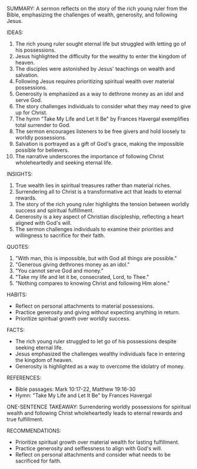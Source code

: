 SUMMARY:
A sermon reflects on the story of the rich young ruler from the Bible, emphasizing the challenges of wealth, generosity, and following Jesus.

IDEAS:
1. The rich young ruler sought eternal life but struggled with letting go of his possessions.
2. Jesus highlighted the difficulty for the wealthy to enter the kingdom of heaven.
3. The disciples were astonished by Jesus' teachings on wealth and salvation.
4. Following Jesus requires prioritizing spiritual wealth over material possessions.
5. Generosity is emphasized as a way to dethrone money as an idol and serve God.
6. The story challenges individuals to consider what they may need to give up for Christ.
7. The hymn "Take My Life and Let It Be" by Frances Havergal exemplifies total surrender to God.
8. The sermon encourages listeners to be free givers and hold loosely to worldly possessions.
9. Salvation is portrayed as a gift of God's grace, making the impossible possible for believers.
10. The narrative underscores the importance of following Christ wholeheartedly and seeking eternal life.

INSIGHTS:
1. True wealth lies in spiritual treasures rather than material riches.
2. Surrendering all to Christ is a transformative act that leads to eternal rewards.
3. The story of the rich young ruler highlights the tension between worldly success and spiritual fulfillment.
4. Generosity is a key aspect of Christian discipleship, reflecting a heart aligned with God's will.
5. The sermon challenges individuals to examine their priorities and willingness to sacrifice for their faith.

QUOTES:
1. "With man, this is impossible, but with God all things are possible."
2. "Generous giving dethrones money as an idol."
3. "You cannot serve God and money."
4. "Take my life and let it be, consecrated, Lord, to Thee."
5. "Nothing compares to knowing Christ and following Him alone."

HABITS:
- Reflect on personal attachments to material possessions.
- Practice generosity and giving without expecting anything in return.
- Prioritize spiritual growth over worldly success.

FACTS:
- The rich young ruler struggled to let go of his possessions despite seeking eternal life.
- Jesus emphasized the challenges wealthy individuals face in entering the kingdom of heaven.
- Generosity is highlighted as a way to overcome the idolatry of money.

REFERENCES:
- Bible passages: Mark 10:17-22, Matthew 19:16-30
- Hymn: "Take My Life and Let It Be" by Frances Havergal

ONE-SENTENCE TAKEAWAY:
Surrendering worldly possessions for spiritual wealth and following Christ wholeheartedly leads to eternal rewards and true fulfillment.

RECOMMENDATIONS:
- Prioritize spiritual growth over material wealth for lasting fulfillment.
- Practice generosity and selflessness to align with God's will.
- Reflect on personal attachments and consider what needs to be sacrificed for faith.